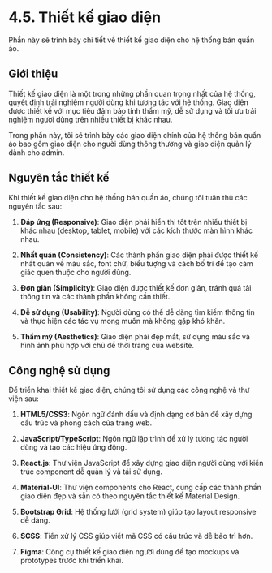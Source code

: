 # 4.5. Thiết kế giao diện

Phần này sẽ trình bày chi tiết về thiết kế giao diện cho hệ thống bán quần áo.

## Giới thiệu

Thiết kế giao diện là một trong những phần quan trọng nhất của hệ thống, quyết định trải nghiệm người dùng khi tương tác với hệ thống. Giao diện được thiết kế với mục tiêu đảm bảo tính thẩm mỹ, dễ sử dụng và tối ưu trải nghiệm người dùng trên nhiều thiết bị khác nhau.

Trong phần này, tôi sẽ trình bày các giao diện chính của hệ thống bán quần áo bao gồm giao diện cho người dùng thông thường và giao diện quản lý dành cho admin.

## Nguyên tắc thiết kế

Khi thiết kế giao diện cho hệ thống bán quần áo, chúng tôi tuân thủ các nguyên tắc sau:

1. **Đáp ứng (Responsive)**: Giao diện phải hiển thị tốt trên nhiều thiết bị khác nhau (desktop, tablet, mobile) với các kích thước màn hình khác nhau.

2. **Nhất quán (Consistency)**: Các thành phần giao diện phải được thiết kế nhất quán về màu sắc, font chữ, biểu tượng và cách bố trí để tạo cảm giác quen thuộc cho người dùng.

3. **Đơn giản (Simplicity)**: Giao diện được thiết kế đơn giản, tránh quá tải thông tin và các thành phần không cần thiết.

4. **Dễ sử dụng (Usability)**: Người dùng có thể dễ dàng tìm kiếm thông tin và thực hiện các tác vụ mong muốn mà không gặp khó khăn.

5. **Thẩm mỹ (Aesthetics)**: Giao diện phải đẹp mắt, sử dụng màu sắc và hình ảnh phù hợp với chủ đề thời trang của website.

## Công nghệ sử dụng

Để triển khai thiết kế giao diện, chúng tôi sử dụng các công nghệ và thư viện sau:

1. **HTML5/CSS3**: Ngôn ngữ đánh dấu và định dạng cơ bản để xây dựng cấu trúc và phong cách của trang web.

2. **JavaScript/TypeScript**: Ngôn ngữ lập trình để xử lý tương tác người dùng và tạo các hiệu ứng động.

3. **React.js**: Thư viện JavaScript để xây dựng giao diện người dùng với kiến trúc component dễ quản lý và tái sử dụng.

4. **Material-UI**: Thư viện components cho React, cung cấp các thành phần giao diện đẹp và sẵn có theo nguyên tắc thiết kế Material Design.

5. **Bootstrap Grid**: Hệ thống lưới (grid system) giúp tạo layout responsive dễ dàng.

6. **SCSS**: Tiền xử lý CSS giúp viết mã CSS có cấu trúc và dễ bảo trì hơn.

7. **Figma**: Công cụ thiết kế giao diện người dùng để tạo mockups và prototypes trước khi triển khai. 